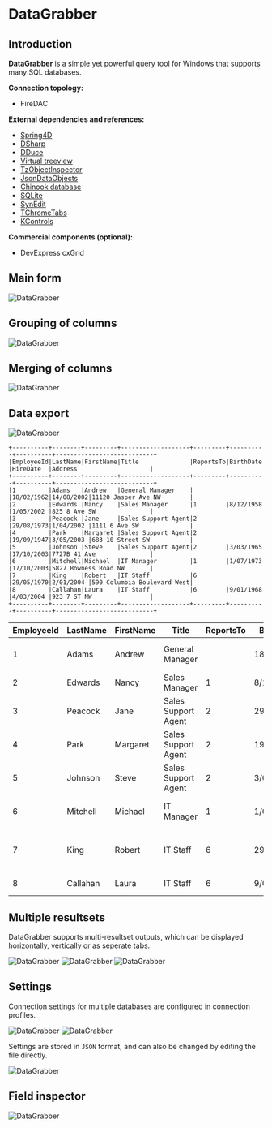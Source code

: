 # DataGrabber

## Introduction

**DataGrabber** is a simple yet powerful query tool for Windows that supports many SQL databases. 

**Connection topology:**
- FireDAC

**External dependencies and references:**
* [Spring4D](http://bitbucket.org/sglienke/spring4d)
* [DSharp](http://bitbucket.org/sglienke/dsharp)
* [DDuce](http://github.com/beNative/dduce)
* [Virtual treeview](http://github.com/Virtual-TreeView/Virtual-TreeView)
* [TzObjectInspector](http://github.com/MahdiSafsafi/zcontrols)
* [JsonDataObjects](http://github.com/ahausladen/JsonDataObjects)
* [Chinook database](http://github.com/lerocha/chinook-database)
* [SQLite](http://www.sqlite.org/)
* [SynEdit](http://github.com/SynEdit/SynEdit)
* [TChromeTabs](http://github.com/norgepaul/TChromeTabs)
* [KControls](http://bitbucket.org/tomkrysl/kcontrols)

**Commercial components (optional):**
- DevExpress cxGrid

## Main form

![DataGrabber](https://github.com/beNative/DataGrabber/blob/master/Images/DataGrabber.png)

## Grouping of columns

![DataGrabber](https://github.com/beNative/DataGrabber/blob/master/Images/DataGrabber.Grouping.png)

## Merging of columns

![DataGrabber](https://github.com/beNative/DataGrabber/blob/master/Images/DataGrabber.Merging.png)

## Data export

![DataGrabber](https://github.com/beNative/DataGrabber/blob/master/Images/DataGrabber.Export.png)

```
+----------+--------+---------+-------------------+---------+----------+----------+---------------------------+
|EmployeeId|LastName|FirstName|Title              |ReportsTo|BirthDate |HireDate  |Address                    |
+----------+--------+---------+-------------------+---------+----------+----------+---------------------------+
|1         |Adams   |Andrew   |General Manager    |         |18/02/1962|14/08/2002|11120 Jasper Ave NW        |
|2         |Edwards |Nancy    |Sales Manager      |1        |8/12/1958 |1/05/2002 |825 8 Ave SW               |
|3         |Peacock |Jane     |Sales Support Agent|2        |29/08/1973|1/04/2002 |1111 6 Ave SW              |
|4         |Park    |Margaret |Sales Support Agent|2        |19/09/1947|3/05/2003 |683 10 Street SW           |
|5         |Johnson |Steve    |Sales Support Agent|2        |3/03/1965 |17/10/2003|7727B 41 Ave               |
|6         |Mitchell|Michael  |IT Manager         |1        |1/07/1973 |17/10/2003|5827 Bowness Road NW       |
|7         |King    |Robert   |IT Staff           |6        |29/05/1970|2/01/2004 |590 Columbia Boulevard West|
|8         |Callahan|Laura    |IT Staff           |6        |9/01/1968 |4/03/2004 |923 7 ST NW                |
+----------+--------+---------+-------------------+---------+----------+----------+---------------------------+
```

|EmployeeId|LastName|FirstName|Title|ReportsTo|BirthDate|HireDate|Address|
|---|---|---|---|---|---|---|---|
|1|Adams|Andrew|General Manager| |18/02/1962|14/08/2002|11120 Jasper Ave NW|
|2|Edwards|Nancy|Sales Manager|1|8/12/1958|1/05/2002|825 8 Ave SW|
|3|Peacock|Jane|Sales Support Agent|2|29/08/1973|1/04/2002|1111 6 Ave SW|
|4|Park|Margaret|Sales Support Agent|2|19/09/1947|3/05/2003|683 10 Street SW|
|5|Johnson|Steve|Sales Support Agent|2|3/03/1965|17/10/2003|7727B 41 Ave|
|6|Mitchell|Michael|IT Manager|1|1/07/1973|17/10/2003|5827 Bowness Road NW|
|7|King|Robert|IT Staff|6|29/05/1970|2/01/2004|590 Columbia Boulevard West|
|8|Callahan|Laura|IT Staff|6|9/01/1968|4/03/2004|923 7 ST NW|

## Multiple resultsets

DataGrabber supports multi-resultset outputs, which can be displayed horizontally, vertically or as seperate tabs.

![DataGrabber](https://github.com/beNative/DataGrabber/blob/master/Images/DataGrabber.MultipleResultSets1.png)
![DataGrabber](https://github.com/beNative/DataGrabber/blob/master/Images/DataGrabber.MultipleResultSets2.png)
![DataGrabber](https://github.com/beNative/DataGrabber/blob/master/Images/DataGrabber.MultipleResultSets3.png)

## Settings

Connection settings for multiple databases are configured in connection profiles.

![DataGrabber](https://github.com/beNative/DataGrabber/blob/master/Images/DataGrabber.Settings.ConnectionProfiles.png)
![DataGrabber](https://github.com/beNative/DataGrabber/blob/master/Images/DataGrabber.Settings.DisplaySettings.png)

Settings are stored in ``JSON`` format, and can also be changed by editing the file directly.

![DataGrabber](https://github.com/beNative/DataGrabber/blob/master/Images/DataGrabber.Settings.SettingsFiles.png)

## Field inspector

![DataGrabber](https://github.com/beNative/DataGrabber/blob/master/Images/DataGrabber.FieldInspector.png)

